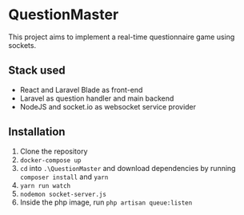 # QuestionMaster

This project aims to implement a real-time questionnaire game using sockets. 

## Stack used
* React and Laravel Blade as front-end
* Laravel as question handler and main backend
* NodeJS and socket.io as websocket service provider

## Installation

1. Clone the repository
2. `docker-compose up`
3. `cd` into `.\QuestionMaster` and download dependencies by running `composer install` and `yarn`
4. `yarn run watch`
5. `nodemon socket-server.js`
6. Inside the php image, run `php artisan queue:listen`